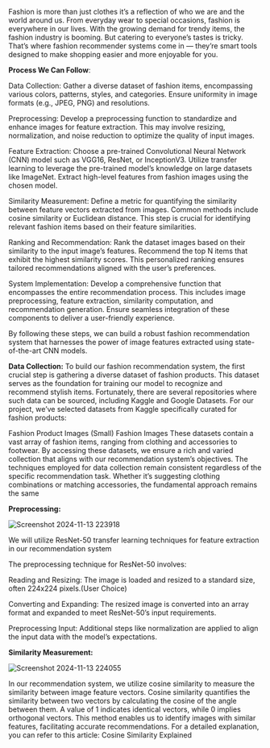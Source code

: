 Fashion is more than just clothes it’s a reflection of who we are and the world around us. From everyday wear to special occasions, 
fashion is everywhere in our lives. With the growing demand for trendy items, the fashion industry is booming. 
But catering to everyone’s tastes is tricky. That’s where fashion recommender systems come in — they’re smart 
tools designed to make shopping easier and more enjoyable for you.


**Process We Can Follow**:

Data Collection: Gather a diverse dataset of fashion items, encompassing various colors, patterns, styles, and categories. 
                 Ensure uniformity in image formats (e.g., JPEG, PNG) and resolutions.
                 
Preprocessing: Develop a preprocessing function to standardize and enhance images for feature extraction. This may involve resizing, 
               normalization, and noise reduction to optimize the quality of input images.
               
Feature Extraction: Choose a pre-trained Convolutional Neural Network (CNN) model such as VGG16, ResNet, or InceptionV3. Utilize transfer 
                    learning to leverage the pre-trained model’s knowledge on large datasets like ImageNet. Extract high-level features 
                    from fashion images using the chosen model.
                    
Similarity Measurement: Define a metric for quantifying the similarity between feature vectors extracted from images. Common methods include 
                        cosine similarity or Euclidean distance. This step is crucial for identifying relevant fashion items based on their 
                        feature similarities.
                        
Ranking and Recommendation: Rank the dataset images based on their similarity to the input image’s features. Recommend the top N items 
                            that exhibit the highest similarity scores. This personalized ranking ensures tailored recommendations aligned 
                            with the user’s preferences.
                            
System Implementation: Develop a comprehensive function that encompasses the entire recommendation process. This includes image preprocessing, 
                       feature extraction, similarity computation, and recommendation generation. Ensure seamless integration of these components 
                       to deliver a user-friendly experience.
                       
By following these steps, we can build a robust fashion recommendation system that harnesses the power of image features extracted using state-of-the-art CNN models.



**Data Collection:**
To build our fashion recommendation system, the first crucial step is gathering a diverse dataset of fashion products. This dataset serves as the foundation for training our model to recognize and recommend stylish items. Fortunately, there are several repositories where such data can be sourced, including Kaggle and Google Datasets. For our project, we’ve selected datasets from Kaggle specifically curated for fashion products:

Fashion Product Images (Small)
Fashion Images
These datasets contain a vast array of fashion items, ranging from clothing and accessories to footwear. By accessing these datasets, we ensure a rich and varied collection that aligns with our recommendation system’s objectives. The techniques employed for data collection remain consistent regardless of the specific recommendation task. Whether it’s suggesting clothing combinations or matching accessories, the fundamental approach remains the same


**Preprocessing:**

![Screenshot 2024-11-13 223918](https://github.com/user-attachments/assets/0ea87a26-3170-41da-a42d-2703b6a67384)



We will utilize ResNet-50 transfer learning techniques for feature extraction in our recommendation system

The preprocessing technique for ResNet-50 involves:

Reading and Resizing: The image is loaded and resized to a standard size, often 224x224 pixels.(User Choice)

Converting and Expanding: The resized image is converted into an array format and expanded to meet ResNet-50’s input requirements.

Preprocessing Input: Additional steps like normalization are applied to align the input data with the model’s expectations.




**Similarity Measurement:**

![Screenshot 2024-11-13 224055](https://github.com/user-attachments/assets/8ba5e46f-d649-4fa6-8471-0cf7e54f27db)

In our recommendation system, we utilize cosine similarity to measure the similarity between image feature vectors. Cosine similarity quantifies the similarity between two vectors by calculating the cosine of the angle between them. A value of 1 indicates identical vectors, while 0 implies orthogonal vectors. This method enables us to identify images with similar features, facilitating accurate recommendations. For a detailed explanation, you can refer to this article: Cosine Similarity Explained
